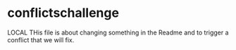 # conflictschallenge
LOCAL
THis file is about changing something in the Readme and to trigger a conflict that we will fix.
